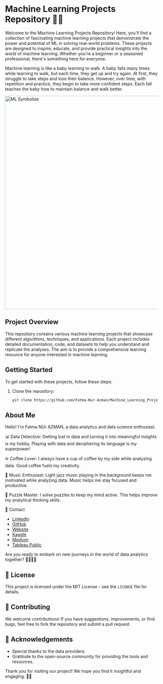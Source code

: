 # Machine Learning Projects Repository 🌟🤖

Welcome to the Machine Learning Projects Repository! Here, you'll find a collection of fascinating machine learning projects that demonstrate the power and potential of ML in solving real-world problems. These projects are designed to inspire, educate, and provide practical insights into the world of machine learning. Whether you're a beginner or a seasoned professional, there's something here for everyone.

Machine learning is like a baby learning to walk. A baby falls many times while learning to walk, but each time, they get up and try again. At first, they struggle to take steps and lose their balance. However, over time, with repetition and practice, they begin to take more confident steps. Each fall teaches the baby how to maintain balance and walk better.

<img src="https://fatmanurazman.vercel.app/ML_project/symbolize%20.png" alt="ML Symbolize" width="700">

## Project Overview

This repository contains various machine learning projects that showcase different algorithms, techniques, and applications. Each project includes detailed documentation, code, and datasets to help you understand and replicate the analyses. The aim is to provide a comprehensive learning resource for anyone interested in machine learning.

## Getting Started

To get started with these projects, follow these steps:

1. Clone the repository:
    ```bash
    git clone https://github.com/Fatma-Nur-Azman/Machine_Learning_Projects_ML.git
    ```
## About Me

Hello! I'm Fatma NUr AZMAN, a data analytics and data science enthusiast.

📊 Data Detective: Getting lost in data and turning it into meaningful insights is my hobby. Playing with data and deciphering its language is my superpower!

☕ Coffee Lover: I always have a cup of coffee by my side while analyzing data. Good coffee fuels my creativity.

🎵 Music Enthusiast: Light jazz music playing in the background keeps me motivated while analyzing data. Music helps me stay focused and productive.

🧩 Puzzle Master: I solve puzzles to keep my mind active. This helps improve my analytical thinking skills.

📧 Contact

- [LinkedIn](https://www.linkedin.com/in/fatma-nur-azman/)
- [GitHub](https://github.com/Fatma-Nur-Azman)
- [Website](https://fatmanurazman.vercel.app/)
- [Kaggle](https://www.kaggle.com/fnurazman)
- [Medium](https://medium.com/@azmanfnur)
- [Tableau Public](https://public.tableau.com/app/profile/fatma.nur.azman/vizzes)

Are you ready to embark on new journeys in the world of data analytics together? 🚴‍♀️🚴‍♂️

## 📜 License

This project is licensed under the MIT License - see the `LICENSE` file for details.

## 🤝 Contributing

We welcome contributions! If you have suggestions, improvements, or find bugs, feel free to fork the repository and submit a pull request.

## 🌟 Acknowledgements

- Special thanks to the data providers.
- Gratitude to the open-source community for providing the tools and resources.

Thank you for visiting our project! We hope you find it insightful and engaging. 👩‍💼
